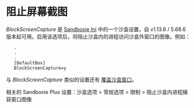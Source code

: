 # 阻止屏幕截图

_BlockScreenCapture_ 是 [Sandboxie Ini](SandboxieIni.md) 中的一个沙盒设置，自 v1.13.6 / 5.68.6 版本起可用。启用该选项后，将阻止沙盒内的进程访问沙盒外窗口的图像。例如：

```
   .
   .
   .
   [DefaultBox]
   BlockScreenCapture=y
```

与 _BlockScreenCapture_ 类似的设置还有 [覆盖沙盒窗口](CoverBoxedWindows.md)。

相关的 Sandboxie Plus 设置：沙盒选项 > 常规选项 > 限制 > 阻止沙盒内进程捕获窗口图像
